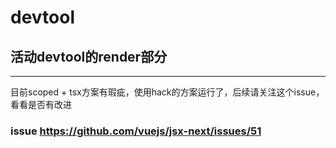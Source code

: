 # devtool 

## 活动devtool的render部分

---
目前scoped + tsx方案有瑕疵，使用hack的方案运行了，后续请关注这个issue，看看是否有改进
### issue https://github.com/vuejs/jsx-next/issues/51